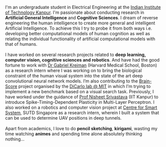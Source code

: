 I'm an undergraduate student in Electrical Engineering at the <a href="http://www.iitk.ac.in/">Indian Institute of Technology Kanpur</a>. I'm passionate about conducting research in <b>Artificial General Intelligence</b> and <b>Cognitive Sciences</b>. I dream of reverse engineering the human intelligence to create more general and intelligent Artificial Intelligence. To achieve this I try to probe it from both ways i.e. developing better computational models of human cognition as well as relating the individual functionality of artificial computational models with that of humans.
<br><br>
I have worked on several research projects related to <b>deep learning, computer vision, cognitive sciences and robotics</b>. And have had the good fortune to work with <a href="http://klab.tch.harvard.edu/">Dr Gabriel Kreiman</a> (Harvard Medical School, Boston) as a research intern where I was working on to bring the biological constraint of the human visual system into the state of the art deep convolutional neural network models. I’m also contributing to the <a href="http://www.brain-score.org/#about">Brain-Score</a> project organised by the <a href="http://dicarlolab.mit.edu/">DiCarlo lab @ MIT</a> in which I’m trying to implement a new benchmark based on a visual search task. Previously, I have worked under the guidance of <a href="https://www.cse.iitk.ac.in/users/nsrivast/">Prof Nisheet Srivastava</a> (IIT Kanpur) to introduce Spike-Timing-Dependent Plasticity in Multi-Layer Perceptron. I also worked on a robotics and computer vision project at <a href="https://www.sutd.edu.sg/Research/Research-Centres/ST-Engineering-SUTD-Centre-for-Smart-Systems">Centre for Smart System</a>, SUTD Singapore as a research intern, wherein I built a system that can be used to determine UAV positions in deep tunnels.
<br><br>
Apart from academics, I love to do <b>pencil sketching</b>, <b>kirigami</b>, wasting my time watching <b>animes</b> and spending time alone absolutely thinking nothing... <i class="far fa-grin-tongue-squint"></i> <i class="far fa-grin-tongue-squint"></i>
